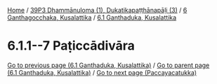 
[Home](/) / [39P3 Dhammānuloma (1), Dukatikapaṭṭhānapāḷi (3)](../../../39P3.md) / [6 Ganthagocchaka, Kusalattika](../../6.md) / [6.1 Ganthaduka, Kusalattika](../6.1.md)

# 6.1.1--7 Paṭiccādivāra


[Go to previous page (6.1 Ganthaduka, Kusalattika)](../6.1.md) / [Go to parent page (6.1 Ganthaduka, Kusalattika)](../6.1.md) / [Go to next page (Paccayacatukka)](6.1.1--7/Paccayacatukka.md)


